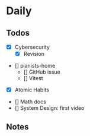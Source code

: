 # Daily

## Todos

- [x] Cybersecurity
    - [x] Revision
- [] pianists-home
    - [] GitHub issue
    - [] Vitest
- [x] Atomic Habits
- [] Math docs
- [] System Design: first video
## Notes
